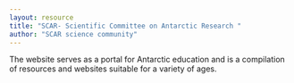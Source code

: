 ```yaml
---
layout: resource
title: "SCAR- Scientific Committee on Antarctic Research "
author: "SCAR science community"
---
```


The website serves as a portal for Antarctic education and is a compilation of resources and websites suitable for a variety of ages.
